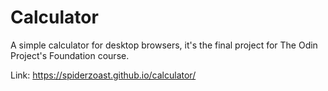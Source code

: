 # Calculator
A simple calculator for desktop browsers, it's the final project for The Odin Project's Foundation course.

Link: https://spiderzoast.github.io/calculator/